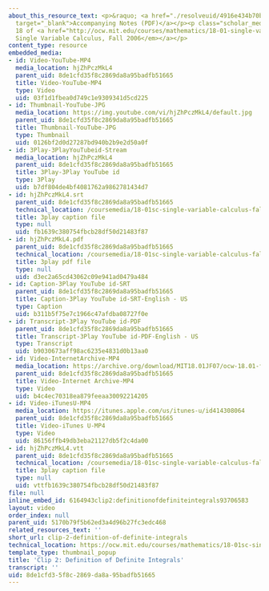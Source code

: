 ```yaml
---
about_this_resource_text: <p>&raquo; <a href="./resolveuid/4916e434b70b1e785c7642d7e0b65c23"
  target="_blank">Accompanying Notes (PDF)</a></p><p class="scholar_medsm">From Lecture
  18 of <a href="http://ocw.mit.edu/courses/mathematics/18-01-single-variable-calculus-fall-2006/video-lectures/"><em>18.01
  Single Variable Calculus, Fall 2006</em></a></p>
content_type: resource
embedded_media:
- id: Video-YouTube-MP4
  media_location: hjZhPczMkL4
  parent_uid: 8de1cfd35f8c2869da8a95badfb51665
  title: Video-YouTube-MP4
  type: Video
  uid: 03f1d1fbea0d749c1e9309341d5cd225
- id: Thumbnail-YouTube-JPG
  media_location: https://img.youtube.com/vi/hjZhPczMkL4/default.jpg
  parent_uid: 8de1cfd35f8c2869da8a95badfb51665
  title: Thumbnail-YouTube-JPG
  type: Thumbnail
  uid: 0126bf2d0d27287bd940b2b9e2d50a0f
- id: 3Play-3PlayYouTubeid-Stream
  media_location: hjZhPczMkL4
  parent_uid: 8de1cfd35f8c2869da8a95badfb51665
  title: 3Play-3Play YouTube id
  type: 3Play
  uid: b7df804de4bf4081762a9862781434d7
- id: hjZhPczMkL4.srt
  parent_uid: 8de1cfd35f8c2869da8a95badfb51665
  technical_location: /coursemedia/18-01sc-single-variable-calculus-fall-2010/17e1fcd4104236c705063f0eab01681b_hjZhPczMkL4.srt
  title: 3play caption file
  type: null
  uid: fb1639c380754fbcb28df50d21483f87
- id: hjZhPczMkL4.pdf
  parent_uid: 8de1cfd35f8c2869da8a95badfb51665
  technical_location: /coursemedia/18-01sc-single-variable-calculus-fall-2010/9756dff73c77da369362a34e22754eab_hjZhPczMkL4.pdf
  title: 3play pdf file
  type: null
  uid: d3ec2a65cd43062c09e941ad0479a484
- id: Caption-3Play YouTube id-SRT
  parent_uid: 8de1cfd35f8c2869da8a95badfb51665
  title: Caption-3Play YouTube id-SRT-English - US
  type: Caption
  uid: b311b5f75e7c1966c47afdba08727f0e
- id: Transcript-3Play YouTube id-PDF
  parent_uid: 8de1cfd35f8c2869da8a95badfb51665
  title: Transcript-3Play YouTube id-PDF-English - US
  type: Transcript
  uid: b9030673aff98ac6235e4831d0b13aa0
- id: Video-InternetArchive-MP4
  media_location: https://archive.org/download/MIT18.01JF07/ocw-18.01-f07-lec18_300k.mp4
  parent_uid: 8de1cfd35f8c2869da8a95badfb51665
  title: Video-Internet Archive-MP4
  type: Video
  uid: b4c4ec70318ea879feeaa30092214205
- id: Video-iTunesU-MP4
  media_location: https://itunes.apple.com/us/itunes-u/id414308064
  parent_uid: 8de1cfd35f8c2869da8a95badfb51665
  title: Video-iTunes U-MP4
  type: Video
  uid: 86156ffb49db3eba21127db5f2c4da00
- id: hjZhPczMkL4.vtt
  parent_uid: 8de1cfd35f8c2869da8a95badfb51665
  technical_location: /coursemedia/18-01sc-single-variable-calculus-fall-2010/vtt17e1fcd4104236c705063f0eab01681b_hjZhPczMkL4.vtt
  title: 3play caption file
  type: null
  uid: vttfb1639c380754fbcb28df50d21483f87
file: null
inline_embed_id: 6164943clip2:definitionofdefiniteintegrals93706583
layout: video
order_index: null
parent_uid: 5170b79f5b62ed3a4d96b27fc3edc468
related_resources_text: ''
short_url: clip-2-definition-of-definite-integrals
technical_location: https://ocw.mit.edu/courses/mathematics/18-01sc-single-variable-calculus-fall-2010/unit-3-the-definite-integral-and-its-applications/part-a-definition-of-the-definite-integral-and-first-fundamental-theorem/session-43-definite-integrals/clip-2-definition-of-definite-integrals
template_type: thumbnail_popup
title: 'Clip 2: Definition of Definite Integrals'
transcript: ''
uid: 8de1cfd3-5f8c-2869-da8a-95badfb51665
---
```

